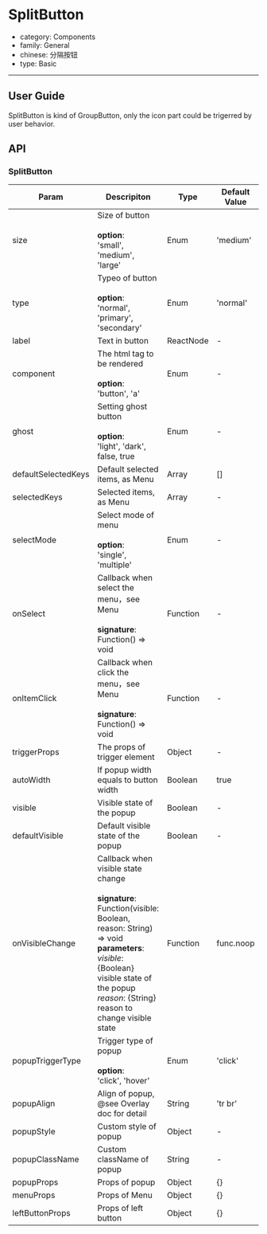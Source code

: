 # SplitButton

-   category: Components
-   family: General
-   chinese: 分隔按钮
-   type: Basic

---

## User Guide

SplitButton is kind of GroupButton, only the icon part could be trigerred by user behavior.

## API

### SplitButton

| Param | Descripiton  | Type  | Default Value |
| ---------------- | ---------------------------------------------------------------------------------------------------------------------------------------------------------------- | --------- | --------- |
| size             | Size of button<br><br>**option**:<br>'small', 'medium', 'large'                                                                                                             | Enum      | 'medium'  |
| type             | Typeo of button<br><br>**option**:<br>'normal', 'primary', 'secondary'                                                                                                        | Enum      | 'normal'  |
| label            | Text in button | ReactNode | -         |
| component        | The html tag to be rendered<br><br>**option**:<br>'button', 'a'                                                                                                                          | Enum      | -         |
| ghost            | Setting ghost button <br><br>**option**:<br>'light', 'dark', false, true                                                                                                          | Enum      | -         |
| defaultSelectedKeys | Default selected items, as Menu                                                                                                                                           | Array     | \[]       |
| selectedKeys        | Selected items, as Menu                                                                                                                                              | Array     | -         |
| selectMode       | Select mode of menu<br><br>**option**:<br>'single', 'multiple'                                                                                                                  | Enum      | -         |
| onSelect         | Callback when select the menu，see Menu<br><br>**signature**:<br>Function() => void                                                                                                           | Function  | -         |
| onItemClick      | Callback when click the menu，see Menu<br><br>**signature**:<br>Function() => void                                                                                                           | Function  | -         |
| triggerProps     | The props of trigger element | Object    | -         |
| autoWidth        | If popup width equals to button width | Boolean   | true      |
| visible          | Visible state of the popup | Boolean   | -         |
| defaultVisible   | Default visible state of the popup  | Boolean   | -         |
| onVisibleChange  | Callback when visible state change<br><br>**signature**:<br>Function(visible: Boolean, reason: String) => void<br>**parameters**:<br>_visible_: {Boolean} visible state of the popup<br>_reason_: {String} reason to change visible state | Function  | func.noop |
| popupTriggerType | Trigger type of popup<br><br>**option**:<br>'click', 'hover'                                                                                                                      | Enum      | 'click'   |
| popupAlign       | Align of popup, @see Overlay doc for detail  | String    | 'tr br'   |
| popupStyle       | Custom style of popup  | Object    | -         |
| popupClassName   | Custom className of popup | String    | -         |
| popupProps       | Props of popup  | Object    | {}         |
| menuProps           | Props of Menu                                                                                                                                                    | Object    | {}        |
| leftButtonProps     | Props of left button                                                                                                                                                  | Object    | {}        |

